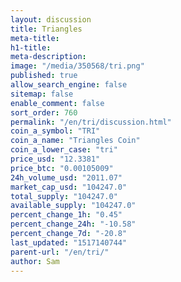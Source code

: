 ```yaml
---
layout: discussion
title: Triangles
meta-title: 
h1-title: 
meta-description: 
image: "/media/350568/tri.png"
published: true
allow_search_engine: false
sitemap: false
enable_comment: false
sort_order: 760
permalink: "/en/tri/discussion.html"
coin_a_symbol: "TRI"
coin_a_name: "Triangles Coin"
coin_a_lower_case: "tri"
price_usd: "12.3381"
price_btc: "0.00105009"
24h_volume_usd: "2011.07"
market_cap_usd: "104247.0"
total_supply: "104247.0"
available_supply: "104247.0"
percent_change_1h: "0.45"
percent_change_24h: "-10.58"
percent_change_7d: "-20.8"
last_updated: "1517140744"
parent-url: "/en/tri/"
author: Sam
---
```


